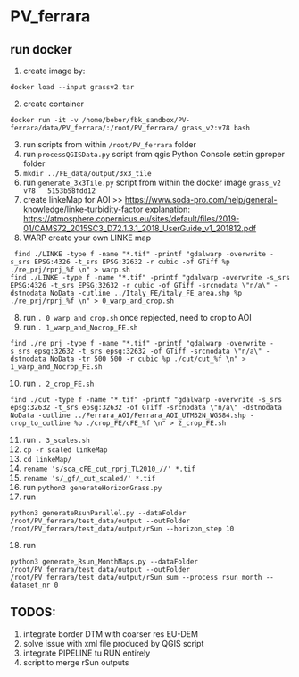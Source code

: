 # PV_ferrara

## run docker
1) create image by:
```
docker load --input grassv2.tar
```
2) create container
```
docker run -it -v /home/beber/fbk_sandbox/PV-ferrara/data/PV_ferrara/:/root/PV_ferrara/ grass_v2:v78 bash
```
3) run scripts from within `/root/PV_ferrara` folder
4) run `processQGISData.py` script from qgis Python Console settin gproper folder
5) `mkdir ../FE_data/output/3x3_tile`
6) run `generate_3x3Tile.py` script from within the docker image `grass_v2   v78   5153b58fdd12  `
7) create linkeMap for AOI >> https://www.soda-pro.com/help/general-knowledge/linke-turbidity-factor
  explanation: https://atmosphere.copernicus.eu/sites/default/files/2019-01/CAMS72_2015SC3_D72.1.3.1_2018_UserGuide_v1_201812.pdf
7) WARP create your own LINKE map
```
 find ./LINKE -type f -name "*.tif" -printf "gdalwarp -overwrite -s_srs EPSG:4326 -t_srs EPSG:32632 -r cubic -of GTiff %p ./re_prj/rprj_%f \n" > warp.sh
find ./LINKE -type f -name "*.tif" -printf "gdalwarp -overwrite -s_srs EPSG:4326 -t_srs EPSG:32632 -r cubic -of GTiff -srcnodata \"n/a\" -dstnodata NoData -cutline ../Italy_FE/italy_FE_area.shp %p ./re_prj/rprj_%f \n" > 0_warp_and_crop.sh

```



8) run `. 0_warp_and_crop.sh` once repjected, need to crop to AOI
9) run `. 1_warp_and_Nocrop_FE.sh`
```
find ./re_prj -type f -name "*.tif" -printf "gdalwarp -overwrite -s_srs epsg:32632 -t_srs epsg:32632 -of GTiff -srcnodata \"n/a\" -dstnodata NoData -tr 500 500 -r cubic %p ./cut/cut_%f \n" > 1_warp_and_Nocrop_FE.sh
```
10) run `. 2_crop_FE.sh`
```
find ./cut -type f -name "*.tif" -printf "gdalwarp -overwrite -s_srs epsg:32632 -t_srs epsg:32632 -of GTiff -srcnodata \"n/a\" -dstnodata NoData -cutline ../Ferrara_AOI/Ferrara_AOI_UTM32N_WGS84.shp -crop_to_cutline %p ./crop_FE/cFE_%f \n" > 2_crop_FE.sh
```
11) run `. 3_scales.sh`
12) `cp -r scaled linkeMap`
13) `cd linkeMap/`
14) `rename 's/sca_cFE_cut_rprj_TL2010_//' *.tif`
15) `rename 's/_gf/_cut_scaled/' *.tif`
16) run `python3 generateHorizonGrass.py`
17) run
```
python3 generateRsunParallel.py --dataFolder /root/PV_ferrara/test_data/output --outFolder /root/PV_ferrara/test_data/output/rSun --horizon_step 10

```
18) run
```|
python3 generate_Rsun_MonthMaps.py --dataFolder /root/PV_ferrara/test_data/output --outFolder /root/PV_ferrara/test_data/output/rSun_sum --process rsun_month --dataset_nr 0
```


## TODOS:
1) integrate border DTM with coarser res EU-DEM
2) solve issue with xml file produced by QGIS script
3) integrate PIPELINE tu RUN entirely
4) script to merge rSun outputs
